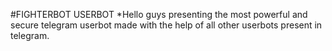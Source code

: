 #FIGHTERBOT USERBOT
*Hello guys presenting the most powerful and secure telegram userbot made with the help of all other userbots present in telegram.
